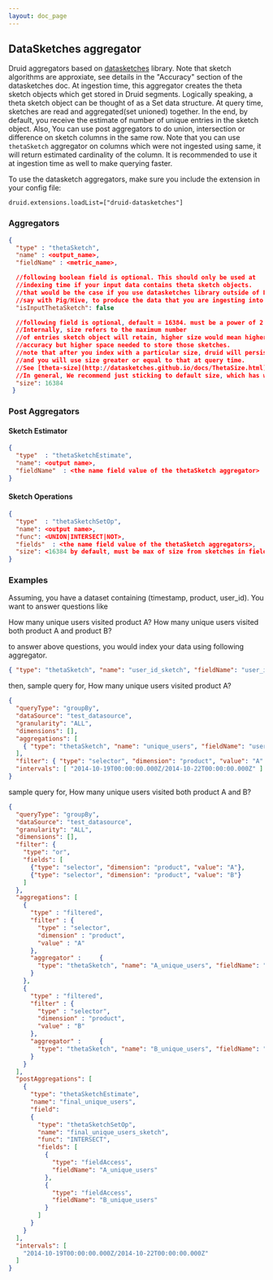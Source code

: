 ```yaml
---
layout: doc_page
---
```


## DataSketches aggregator

Druid aggregators based on [datasketches](http://datasketches.github.io/) library. Note that sketch algorithms are approxiate, see details in the "Accuracy" section of the datasketches doc. 
At ingestion time, this aggregator creates the theta sketch objects which get stored in Druid segments. Logically speaking, a theta sketch object can be thought of as a Set data structure. At query time, sketches are read and aggregated(set unioned) together. In the end, by default, you receive the estimate of number of unique entries in the sketch object. Also, You can use post aggregators to do union, intersection or difference on sketch columns in the same row. 
Note that you can use `thetaSketch` aggregator on columns which were not ingested using same, it will return estimated cardinality of the column. It is recommended to use it at ingestion time as well to make querying faster.

To use the datasketch aggregators, make sure you include the extension in your config file:

```
druid.extensions.loadList=["druid-datasketches"]
```

### Aggregators

```json
{
  "type" : "thetaSketch",
  "name" : <output_name>,
  "fieldName" : <metric_name>,

  //following boolean field is optional. This should only be used at
  //indexing time if your input data contains theta sketch objects.
  //that would be the case if you use datasketches library outside of Druid,
  //say with Pig/Hive, to produce the data that you are ingesting into Druid
  "isInputThetaSketch": false

  //following field is optional, default = 16384. must be a power of 2.
  //Internally, size refers to the maximum number
  //of entries sketch object will retain, higher size would mean higher
  //accuracy but higher space needed to store those sketches.
  //note that after you index with a particular size, druid will persist sketch in segments
  //and you will use size greater or equal to that at query time.
  //See [theta-size](http://datasketches.github.io/docs/ThetaSize.html) for details.
  //In general, We recommend just sticking to default size, which has worked well.
  "size": 16384
 }
```

### Post Aggregators

#### Sketch Estimator

```json
{
  "type"  : "thetaSketchEstimate",
  "name": <output name>,
  "fieldName"  : <the name field value of the thetaSketch aggregator>
}
```

#### Sketch Operations

```json
{
  "type"  : "thetaSketchSetOp",
  "name": <output name>,
  "func": <UNION|INTERSECT|NOT>,
  "fields"  : <the name field value of the thetaSketch aggregators>,
  "size": <16384 by default, must be max of size from sketches in fields input>
}
```

### Examples

Assuming, you have a dataset containing (timestamp, product, user_id). You want to answer questions like

How many unique users visited product A?
How many unique users visited both product A and product B?

to answer above questions, you would index your data using following aggregator.

```json
{ "type": "thetaSketch", "name": "user_id_sketch", "fieldName": "user_id" }
```

then, sample query for, How many unique users visited product A?

```json
{
  "queryType": "groupBy",
  "dataSource": "test_datasource",
  "granularity": "ALL",
  "dimensions": [],
  "aggregations": [
    { "type": "thetaSketch", "name": "unique_users", "fieldName": "user_id_sketch" }
  ],
  "filter": { "type": "selector", "dimension": "product", "value": "A" },
  "intervals": [ "2014-10-19T00:00:00.000Z/2014-10-22T00:00:00.000Z" ]
}
```

sample query for, How many unique users visited both product A and B?

```json
{
  "queryType": "groupBy",
  "dataSource": "test_datasource",
  "granularity": "ALL",
  "dimensions": [],
  "filter": {
    "type": "or",
    "fields": [
      {"type": "selector", "dimension": "product", "value": "A"},
      {"type": "selector", "dimension": "product", "value": "B"}
    ]
  },
  "aggregations": [
    {
      "type" : "filtered",
      "filter" : {
        "type" : "selector",
        "dimension" : "product",
        "value" : "A"
      },
      "aggregator" :     {
        "type": "thetaSketch", "name": "A_unique_users", "fieldName": "user_id_sketch"
      }
    },
    {
      "type" : "filtered",
      "filter" : {
        "type" : "selector",
        "dimension" : "product",
        "value" : "B"
      },
      "aggregator" :     {
        "type": "thetaSketch", "name": "B_unique_users", "fieldName": "user_id_sketch"
      }
    }
  ],
  "postAggregations": [
    {
      "type": "thetaSketchEstimate",
      "name": "final_unique_users",
      "field":
      {
        "type": "thetaSketchSetOp",
        "name": "final_unique_users_sketch",
        "func": "INTERSECT",
        "fields": [
          {
            "type": "fieldAccess",
            "fieldName": "A_unique_users"
          },
          {
            "type": "fieldAccess",
            "fieldName": "B_unique_users"
          }
        ]
      }
    }
  ],
  "intervals": [
    "2014-10-19T00:00:00.000Z/2014-10-22T00:00:00.000Z"
  ]
}
```
